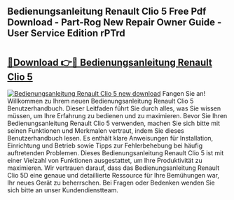 ## Bedienungsanleitung Renault Clio 5 Free Pdf Download - Part-Rog New Repair Owner Guide - User Service Edition rPTrd

# <h2><a href="http://df13mdn.blite.top/?on=Bedienungsanleitung+Renault+Clio+5">🔗Download 👉🔴 Bedienungsanleitung Renault Clio 5</a></h2>

[![Bedienungsanleitung Renault Clio 5 new download](https://i.imgur.com/lujVjoI.png)](http://df13mdn.blite.top/?on=Bedienungsanleitung+Renault+Clio+5)
Fangen Sie an! Willkommen zu Ihrem neuen Bedienungsanleitung Renault Clio 5 Benutzerhandbuch. Dieser Leitfaden führt Sie durch alles, was Sie wissen müssen, um Ihre Erfahrung zu bedienen und zu maximieren. Bevor Sie Ihren Bedienungsanleitung Renault Clio 5 verwenden, machen Sie sich bitte mit seinen Funktionen und Merkmalen vertraut, indem Sie dieses Benutzerhandbuch lesen. Es enthält klare Anweisungen für Installation, Einrichtung und Betrieb sowie Tipps zur Fehlerbehebung bei häufig auftretenden Problemen. Dieses Bedienungsanleitung Renault Clio 5 ist mit einer Vielzahl von Funktionen ausgestattet, um Ihre Produktivität zu maximieren. Wir vertrauen darauf, dass das Bedienungsanleitung Renault Clio 5D eine genaue und detaillierte Ressource für Ihre Bemühungen war, Ihr neues Gerät zu beherrschen. Bei Fragen oder Bedenken wenden Sie sich bitte an unser Kundendienstteam.
